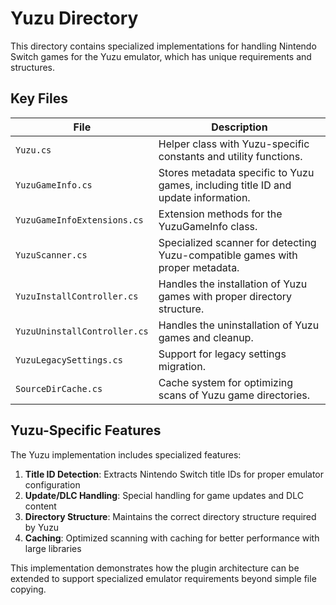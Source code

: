 # Yuzu Directory

This directory contains specialized implementations for handling Nintendo Switch games for the Yuzu emulator, which has unique requirements and structures.

## Key Files

| File | Description |
|------|-------------|
| `Yuzu.cs` | Helper class with Yuzu-specific constants and utility functions. |
| `YuzuGameInfo.cs` | Stores metadata specific to Yuzu games, including title ID and update information. |
| `YuzuGameInfoExtensions.cs` | Extension methods for the YuzuGameInfo class. |
| `YuzuScanner.cs` | Specialized scanner for detecting Yuzu-compatible games with proper metadata. |
| `YuzuInstallController.cs` | Handles the installation of Yuzu games with proper directory structure. |
| `YuzuUninstallController.cs` | Handles the uninstallation of Yuzu games and cleanup. |
| `YuzuLegacySettings.cs` | Support for legacy settings migration. |
| `SourceDirCache.cs` | Cache system for optimizing scans of Yuzu game directories. |

## Yuzu-Specific Features

The Yuzu implementation includes specialized features:

1. **Title ID Detection**: Extracts Nintendo Switch title IDs for proper emulator configuration
2. **Update/DLC Handling**: Special handling for game updates and DLC content
3. **Directory Structure**: Maintains the correct directory structure required by Yuzu
4. **Caching**: Optimized scanning with caching for better performance with large libraries

This implementation demonstrates how the plugin architecture can be extended to support specialized emulator requirements beyond simple file copying.